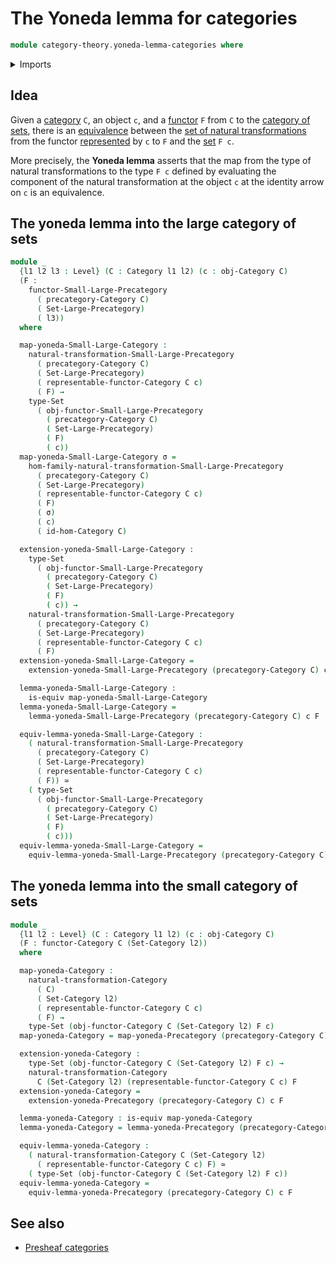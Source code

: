 # The Yoneda lemma for categories

```agda
module category-theory.yoneda-lemma-categories where
```

<details><summary>Imports</summary>

```agda
open import category-theory.categories
open import category-theory.functors-categories
open import category-theory.functors-from-small-to-large-precategories
open import category-theory.natural-transformations-functors-categories
open import category-theory.natural-transformations-functors-from-small-to-large-precategories
open import category-theory.representable-functors-categories
open import category-theory.yoneda-lemma-precategories

open import foundation.category-of-sets
open import foundation.dependent-pair-types
open import foundation.equivalences
open import foundation.retractions
open import foundation.sections
open import foundation.sets
open import foundation.universe-levels
```

</details>

## Idea

Given a [category](category-theory.categories.md) `C`, an object `c`, and a
[functor](category-theory.functors-categories.md) `F` from `C` to the
[category of sets](foundation.category-of-sets.md), there is an
[equivalence](foundation-core.equivalences.md) between the
[set of natural transformations](category-theory.natural-transformations-functors-categories.md)
from the functor
[represented](category-theory.representable-functors-categories.md) by `c` to
`F` and the [set](foundation-core.sets.md) `F c`.

More precisely, the **Yoneda lemma** asserts that the map from the type of
natural transformations to the type `F c` defined by evaluating the component of
the natural transformation at the object `c` at the identity arrow on `c` is an
equivalence.

## The yoneda lemma into the large category of sets

```agda
module _
  {l1 l2 l3 : Level} (C : Category l1 l2) (c : obj-Category C)
  (F :
    functor-Small-Large-Precategory
      ( precategory-Category C)
      ( Set-Large-Precategory)
      ( l3))
  where

  map-yoneda-Small-Large-Category :
    natural-transformation-Small-Large-Precategory
      ( precategory-Category C)
      ( Set-Large-Precategory)
      ( representable-functor-Category C c)
      ( F) →
    type-Set
      ( obj-functor-Small-Large-Precategory
        ( precategory-Category C)
        ( Set-Large-Precategory)
        ( F)
        ( c))
  map-yoneda-Small-Large-Category σ =
    hom-family-natural-transformation-Small-Large-Precategory
      ( precategory-Category C)
      ( Set-Large-Precategory)
      ( representable-functor-Category C c)
      ( F)
      ( σ)
      ( c)
      ( id-hom-Category C)

  extension-yoneda-Small-Large-Category :
    type-Set
      ( obj-functor-Small-Large-Precategory
        ( precategory-Category C)
        ( Set-Large-Precategory)
        ( F)
        ( c)) →
    natural-transformation-Small-Large-Precategory
      ( precategory-Category C)
      ( Set-Large-Precategory)
      ( representable-functor-Category C c)
      ( F)
  extension-yoneda-Small-Large-Category =
    extension-yoneda-Small-Large-Precategory (precategory-Category C) c F

  lemma-yoneda-Small-Large-Category :
    is-equiv map-yoneda-Small-Large-Category
  lemma-yoneda-Small-Large-Category =
    lemma-yoneda-Small-Large-Precategory (precategory-Category C) c F

  equiv-lemma-yoneda-Small-Large-Category :
    ( natural-transformation-Small-Large-Precategory
      ( precategory-Category C)
      ( Set-Large-Precategory)
      ( representable-functor-Category C c)
      ( F)) ≃
    ( type-Set
      ( obj-functor-Small-Large-Precategory
        ( precategory-Category C)
        ( Set-Large-Precategory)
        ( F)
        ( c)))
  equiv-lemma-yoneda-Small-Large-Category =
    equiv-lemma-yoneda-Small-Large-Precategory (precategory-Category C) c F
```

## The yoneda lemma into the small category of sets

```agda
module _
  {l1 l2 : Level} (C : Category l1 l2) (c : obj-Category C)
  (F : functor-Category C (Set-Category l2))
  where

  map-yoneda-Category :
    natural-transformation-Category
      ( C)
      ( Set-Category l2)
      ( representable-functor-Category C c)
      ( F) →
    type-Set (obj-functor-Category C (Set-Category l2) F c)
  map-yoneda-Category = map-yoneda-Precategory (precategory-Category C) c F

  extension-yoneda-Category :
    type-Set (obj-functor-Category C (Set-Category l2) F c) →
    natural-transformation-Category
      C (Set-Category l2) (representable-functor-Category C c) F
  extension-yoneda-Category =
    extension-yoneda-Precategory (precategory-Category C) c F

  lemma-yoneda-Category : is-equiv map-yoneda-Category
  lemma-yoneda-Category = lemma-yoneda-Precategory (precategory-Category C) c F

  equiv-lemma-yoneda-Category :
    ( natural-transformation-Category C (Set-Category l2)
      ( representable-functor-Category C c) F) ≃
    ( type-Set (obj-functor-Category C (Set-Category l2) F c))
  equiv-lemma-yoneda-Category =
    equiv-lemma-yoneda-Precategory (precategory-Category C) c F
```

## See also

- [Presheaf categories](category-theory.presheaf-categories.md)
